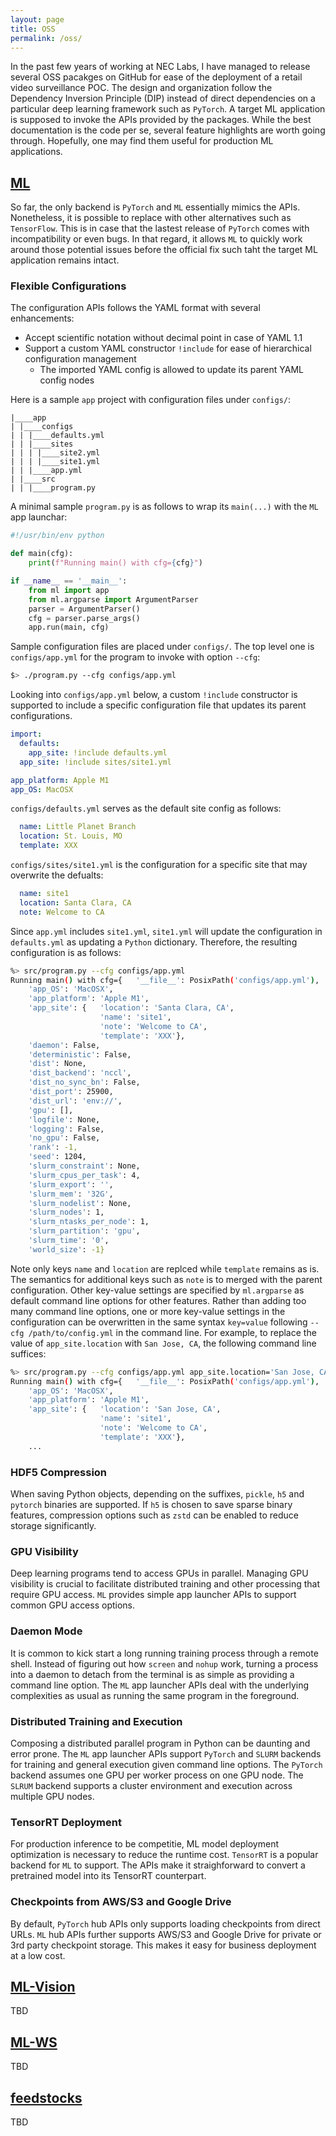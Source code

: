 ```yaml
---
layout: page
title: OSS
permalink: /oss/
---
```


<style type="text/css">
.image-left {
  display: block;
  margin-top: 5px;  
  margin-right: 15px;
  margin-bottom: 0px;
  float: left;
}
</style>

In the past few years of working at NEC Labs, I have managed to release several OSS pacakges on GitHub for ease of the deployment of a retail video surveillance POC.
The design and organization follow the Dependency Inversion Principle (DIP) instead of direct dependencies on a particular deep learning framework such as `PyTorch`.
A target ML application is supposed to invoke the APIs provided by the packages.
While the best documentation is the code per se, several feature highlights are worth going through.
Hopefully, one may find them useful for production ML applications.

## [ML](https://github.com/necla-ml/ML)

So far, the only backend is `PyTorch` and `ML` essentially mimics the APIs.
Nonetheless, it is possible to replace with other alternatives such as `TensorFlow`.
This is in case that the lastest release of `PyTorch` comes with incompatibility or even bugs.
In that regard, it allows `ML` to quickly work around those potential issues before the official fix such taht the target ML application remains intact.

<!-- Feature highlights:
- Flexible Configurations
- HDF5 Compression
- GPU Visibility
- Daemon Mode
- Distributed Training and Execution
- TensorRT Deployment
- Checkpoints from AWS/S3 and Google Drive -->

### Flexible Configurations

The configuration APIs follows the YAML format with several enhancements:

- Accept scientific notation without decimal point in case of YAML 1.1
- Support a custom YAML constructor `!include` for ease of hierarchical configuration management
  - The imported YAML config is allowed to update its parent YAML config nodes

Here is a sample `app` project with configuration files under `configs/`:
```
|____app
| |____configs
| | |____defaults.yml
| | |____sites
| | | |____site2.yml
| | | |____site1.yml
| | |____app.yml
| |____src
| | |____program.py
```

A minimal sample `program.py` is as follows to wrap its `main(...)` with the `ML` app launchar:
```py
#!/usr/bin/env python

def main(cfg):
    print(f"Running main() with cfg={cfg}")

if __name__ == '__main__':
    from ml import app
    from ml.argparse import ArgumentParser
    parser = ArgumentParser()
    cfg = parser.parse_args()
    app.run(main, cfg)
```

Sample configuration files are placed under `configs/`.
The top level one is `configs/app.yml` for the program to invoke with option `--cfg`:

```sh
$> ./program.py --cfg configs/app.yml
```

Looking into `configs/app.yml` below, a custom `!include` constructor is supported to include a specific configuration file that updates its parent configurations.

```yaml
import:
  defaults: 
    app_site: !include defaults.yml
  app_site: !include sites/site1.yml

app_platform: Apple M1
app_OS: MacOSX
```

`configs/defaults.yml` serves as the default site config as follows:

```yaml
  name: Little Planet Branch
  location: St. Louis, MO
  template: XXX
```

`configs/sites/site1.yml` is the configuration for a specific site that may overwrite the defualts:

```yaml
  name: site1
  location: Santa Clara, CA
  note: Welcome to CA
```

Since `app.yml` includes `site1.yml`, `site1.yml` will update the configuration in `defaults.yml` as updating a `Python` dictionary.
Therefore, the resulting configuration is as follows:

```sh
%> src/program.py --cfg configs/app.yml
Running main() with cfg={   '__file__': PosixPath('configs/app.yml'),
    'app_OS': 'MacOSX',
    'app_platform': 'Apple M1',
    'app_site': {   'location': 'Santa Clara, CA',
                    'name': 'site1',
                    'note': 'Welcome to CA',
                    'template': 'XXX'},
    'daemon': False,
    'deterministic': False,
    'dist': None,
    'dist_backend': 'nccl',
    'dist_no_sync_bn': False,
    'dist_port': 25900,
    'dist_url': 'env://',
    'gpu': [],
    'logfile': None,
    'logging': False,
    'no_gpu': False,
    'rank': -1,
    'seed': 1204,
    'slurm_constraint': None,
    'slurm_cpus_per_task': 4,
    'slurm_export': '',
    'slurm_mem': '32G',
    'slurm_nodelist': None,
    'slurm_nodes': 1,
    'slurm_ntasks_per_node': 1,
    'slurm_partition': 'gpu',
    'slurm_time': '0',
    'world_size': -1}
```

Note only keys `name` and `location` are replced while `template` remains as is.
The semantics for additional keys such as `note` is to merged with the parent configuration.
Other key-value settings are specified by `ml.argparse` as default command line options for other features.
Rather than adding too many command line options, one or more key-value settings in the configuration can be overwritten in the same syntax `key=value` following `--cfg /path/to/config.yml` in the command line.
For example, to replace the value of `app_site.location` with `San Jose, CA`, the following command line suffices:

```sh
%> src/program.py --cfg configs/app.yml app_site.location='San Jose, CA'
Running main() with cfg={   '__file__': PosixPath('configs/app.yml'),
    'app_OS': 'MacOSX',
    'app_platform': 'Apple M1',
    'app_site': {   'location': 'San Jose, CA',
                    'name': 'site1',
                    'note': 'Welcome to CA',
                    'template': 'XXX'},
    ...
```

### HDF5 Compression

When saving Python objects, depending on the suffixes, `pickle`, `h5` and `pytorch` binaries are supported.
If `h5` is chosen to save sparse binary features, compression options such as `zstd` can be enabled to reduce storage significantly.

### GPU Visibility

Deep learning programs tend to access GPUs in parallel.
Managing GPU visibility is crucial to facilitate distributed training and other processing that require GPU access.
`ML` provides simple app launcher APIs to support common GPU access options.

### Daemon Mode

It is common to kick start a long running training process through a remote shell.
Instead of figuring out how `screen` and `nohup` work, turning a process into a daemon to detach from the terminal is as simple as providing a command line option.
The `ML` app launcher APIs deal with the underlying complexities as usual as running the same program in the foreground.

### Distributed Training and Execution

Composing a distributed parallel program in Python can be daunting and error prone.
The `ML` app launcher APIs support `PyTorch` and `SLURM` backends for training and general execution given command line options.
The `PyTorch` backend assumes one GPU per worker process on one GPU node.
The `SLRUM` backend supports a cluster environment and execution across multiple GPU nodes.

### TensorRT Deployment

For production inference to be competitie, ML model deployment optimization is necessary to reduce the runtime cost.
`TensorRT` is a popular backend for `ML` to support.
The APIs make it straighforward to convert a pretrained model into its TensorRT counterpart.

### Checkpoints from AWS/S3 and Google Drive

By default, `PyTorch` hub APIs only supports loading checkpoints from direct URLs.
`ML` hub APIs further supports AWS/S3 and Google Drive for private or 3rd party checkpoint storage.
This makes it easy for business deployment at a low cost.

## [ML-Vision](https://github.com/necla-ml/ML-Vision)

TBD

## [ML-WS](https://github.com/necla-ml/ML-WS)

TBD

## [feedstocks](https://github.com/necla-ml/feedstocks)

TBD
